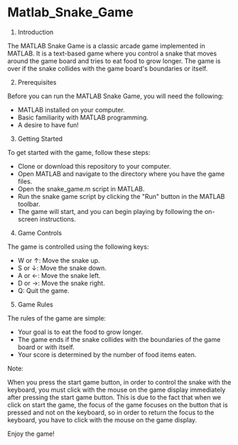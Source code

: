 # Matlab_Snake_Game

1. Introduction

The MATLAB Snake Game is a classic arcade game implemented in MATLAB. It is a text-based game where you control a snake that moves around the game board and tries to eat food to grow longer. The game is over if the snake collides with the game board's boundaries or itself.


2. Prerequisites

Before you can run the MATLAB Snake Game, you will need the following:
- MATLAB installed on your computer.
- Basic familiarity with MATLAB programming.
- A desire to have fun!


3. Getting Started

To get started with the game, follow these steps:
- Clone or download this repository to your computer.
- Open MATLAB and navigate to the directory where you have the game files.
- Open the snake_game.m script in MATLAB.
- Run the snake game script by clicking the "Run" button in the MATLAB toolbar. 
- The game will start, and you can begin playing by following the on-screen instructions.


4. Game Controls

The game is controlled using the following keys:
- W or ↑: Move the snake up.
- S or ↓: Move the snake down.
- A or ←: Move the snake left.
- D or →: Move the snake right.
- Q: Quit the game.


5. Game Rules

The rules of the game are simple:
- Your goal is to eat the food to grow longer.
- The game ends if the snake collides with the boundaries of the game board or with itself.
- Your score is determined by the number of food items eaten.

Note:

When you press the start game button, in order to control the snake with the keyboard, you must click with the mouse on the game display immediately after pressing the start game button. 
This is due to the fact that when we click on start the game, the focus of the game focuses on the button that is pressed and not on the keyboard, so in order to return the focus to the keyboard, you have to click with the mouse on the game display.
  

Enjoy the game!
